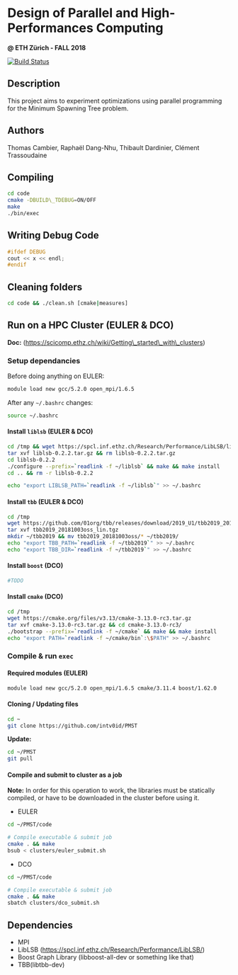 # Design of Parallel and High-Performances Computing 
**@ ETH Zürich - FALL 2018**

[![Build Status](https://travis-ci.org/intv0id/PMST.svg?branch=master)](https://travis-ci.org/intv0id/PMST)

## Description

This project aims to experiment optimizations using parallel programming for the Minimum Spawning Tree problem.


## Authors

Thomas Cambier, 
Raphaël Dang-Nhu, 
Thibault Dardinier, 
Clément Trassoudaine

## Compiling
``` bash
cd code   
cmake -DBUILD\_TDEBUG=ON/OFF  
make  
./bin/exec  
```

## Writing Debug Code
``` C++
#ifdef DEBUG  
cout << x << endl;  
#endif 
```

## Cleaning folders
``` bash
cd code && ./clean.sh [cmake|measures]
```

## Run on a HPC Cluster (EULER & DCO)

**Doc:** (https://scicomp.ethz.ch/wiki/Getting\_started\_with\_clusters)

### Setup dependancies

Before doing anything on EULER:

``` bash
module load new gcc/5.2.0 open_mpi/1.6.5
```

After any `~/.bashrc`  changes:

``` bash
source ~/.bashrc
```

#### Install `liblsb` (**EULER & DCO**)

``` bash
cd /tmp && wget https://spcl.inf.ethz.ch/Research/Performance/LibLSB/liblsb-0.2.2.tar.gz
tar xvf liblsb-0.2.2.tar.gz && rm liblsb-0.2.2.tar.gz
cd liblsb-0.2.2
./configure --prefix=`readlink -f ~/liblsb` && make && make install
cd .. && rm -r liblsb-0.2.2

echo "export LIBLSB_PATH=`readlink -f ~/liblsb`" >> ~/.bashrc
```

#### Install `tbb` (**EULER & DCO**)

``` bash
cd /tmp
wget https://github.com/01org/tbb/releases/download/2019_U1/tbb2019_20181003oss_lin.tgz
tar xvf tbb2019_20181003oss_lin.tgz 
mkdir ~/tbb2019 && mv tbb2019_20181003oss/* ~/tbb2019/
echo "export TBB_PATH=`readlink -f ~/tbb2019`" >> ~/.bashrc
echo "export TBB_DIR=`readlink -f ~/tbb2019`" >> ~/.bashrc
```

#### Install `boost` (**DCO**)

``` bash
#TODO
```

#### Install `cmake` (**DCO**)

``` bash
cd /tmp
wget https://cmake.org/files/v3.13/cmake-3.13.0-rc3.tar.gz
tar xvf cmake-3.13.0-rc3.tar.gz && cd cmake-3.13.0-rc3/
./bootstrap --prefix=`readlink -f ~/cmake` && make && make install
echo "export PATH=`readlink -f ~/cmake/bin`:\$PATH" >> ~/.bashrc
```

### Compile & run `exec` 

#### Required modules (EULER)

``` bash
module load new gcc/5.2.0 open_mpi/1.6.5 cmake/3.11.4 boost/1.62.0 
```

#### Cloning / Updating files

``` bash
cd ~
git clone https://github.com/intv0id/PMST
```

**Update:**

``` bash
cd ~/PMST
git pull
```

#### Compile and submit to cluster as a job

**Note:** In order for this operation to work, the libraries must be statically compiled, or have to be downloaded in the cluster before using it.

* EULER

``` bash
cd ~/PMST/code

# Compile executable & submit job
cmake . && make
bsub < clusters/euler_submit.sh
```

* DCO

``` bash
cd ~/PMST/code

# Compile executable & submit job
cmake . && make
sbatch clusters/dco_submit.sh
```

## Dependencies
* MPI  
* LibLSB (https://spcl.inf.ethz.ch/Research/Performance/LibLSB/)
* Boost Graph Library (libboost-all-dev or something like that)
* TBB(libtbb-dev)
